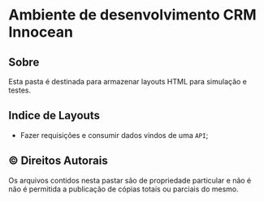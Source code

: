 # Ambiente de desenvolvimento CRM Innocean

## Sobre
Esta pasta é destinada para armazenar layouts HTML para simulação e testes.<br>


## Indice de Layouts

- Fazer requisições e consumir dados vindos de uma `API`;


## ©️ Direitos Autorais
Os arquivos contidos nesta pastar são de propriedade particular e não é não é permitida a publicação de cópias totais ou parciais do mesmo.

